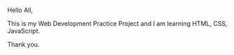
Hello All,

This is my Web Development Practice Project and I am learning HTML, CSS, JavaScript.

Thank you.